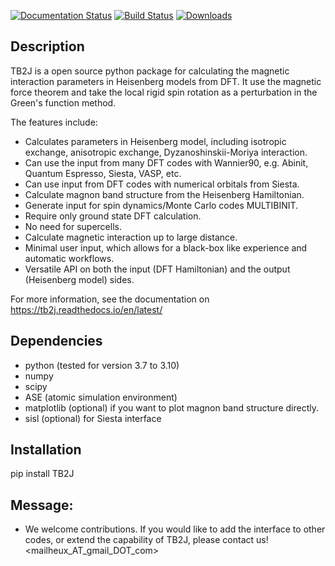 [![Documentation Status](https://readthedocs.org/projects/tb2j/badge/?version=latest)](https://tb2j.readthedocs.io/en/latest/?badge=latest)
[![Build Status](https://app.travis-ci.com/mailhexu/TB2J.svg?branch=master)](https://app.travis-ci.com/mailhexu/TB2J)
[![Downloads](https://pepy.tech/badge/tb2j)](https://pepy.tech/project/tb2j)

## Description

TB2J is a open source python package for calculating the magnetic interaction parameters in Heisenberg models from DFT. It use the magnetic force theorem and take the local rigid spin rotation as a perturbation in the Green's function method. 

The features include:
 - Calculates  parameters in Heisenberg model, including isotropic exchange, anisotropic exchange, Dyzanoshinskii-Moriya interaction.
 - Can use the input from many DFT codes with Wannier90, e.g. Abinit, Quantum Espresso, Siesta, VASP, etc.
 - Can use input from DFT codes with numerical orbitals from Siesta.
 - Calculate magnon band structure from the Heisenberg Hamiltonian.
 - Generate input for spin dynamics/Monte Carlo codes MULTIBINIT.
 - Require only ground state DFT calculation.
 - No need for supercells.
 - Calculate magnetic interaction up to large distance. 
 - Minimal user input, which allows for a black-box like experience and automatic workflows.
 - Versatile API on both the input (DFT Hamiltonian) and the output (Heisenberg model) sides.

For more information, see the documentation on
 <https://tb2j.readthedocs.io/en/latest/>

## Dependencies
* python (tested for version 3.7 to 3.10)
* numpy 
* scipy
* ASE (atomic simulation environment) 
* matplotlib  (optional) if you want to plot magnon band structure directly. 
* sisl (optional) for Siesta interface

## Installation
pip install TB2J

## Message:
- We welcome contributions. If you would like to add the interface to other codes, or extend the capability of TB2J, please contact us! <mailheux_AT_gmail_DOT_com>

